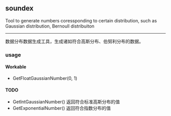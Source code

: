 ## soundex

Tool to generate numbers coressponding to certain distribution, such as Gaussian distribution, Bernoull distribuiton

---------------------------------------------------

数据分布数据生成工具，生成诸如符合高斯分布、伯努利分布的数据。

### usage

#### Workable
* GetFloatGaussianNumber(0, 1) 

#### TODO
* GetIntGaussianNumber() 返回符合标准高斯分布的值
* GetExponentialNumber() 返回符合指数分布的值

